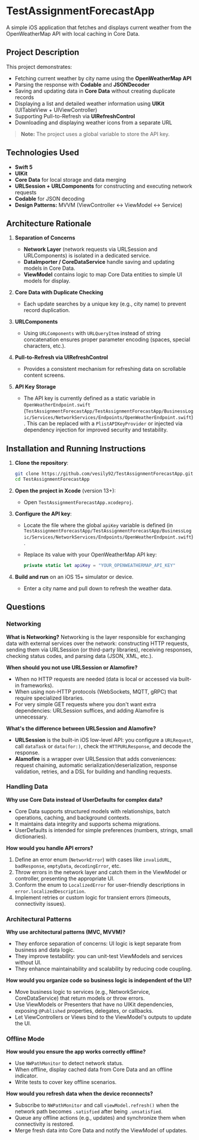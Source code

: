 # TestAssignmentForecastApp

A simple iOS application that fetches and displays current weather from the OpenWeatherMap API with local caching in Core Data.

## Project Description

This project demonstrates:

* Fetching current weather by city name using the **OpenWeatherMap API**
* Parsing the response with **Codable** and **JSONDecoder**
* Saving and updating data in **Core Data** without creating duplicate records
* Displaying a list and detailed weather information using **UIKit** (UITableView + UIViewController)
* Supporting Pull-to-Refresh via **UIRefreshControl**
* Downloading and displaying weather icons from a separate URL

> **Note:** The project uses a global variable to store the API key.

## Technologies Used

* **Swift 5**
* **UIKit** 
* **Core Data** for local storage and data merging
* **URLSession + URLComponents** for constructing and executing network requests
* **Codable** for JSON decoding
* **Design Patterns:** MVVM (ViewController ↔ ViewModel ↔ Service)

## Architecture Rationale

1. **Separation of Concerns**

   * **Network Layer** (network requests via URLSession and URLComponents) is isolated in a dedicated service.
   * **DataImporter / CoreDataService** handle saving and updating models in Core Data.
   * **ViewModel** contains logic to map Core Data entities to simple UI models for display.
2. **Core Data with Duplicate Checking**

   * Each update searches by a unique key (e.g., city name) to prevent record duplication.
3. **URLComponents**

   * Using `URLComponents` with `URLQueryItem` instead of string concatenation ensures proper parameter encoding (spaces, special characters, etc.).
4. **Pull-to-Refresh via UIRefreshControl**

   * Provides a consistent mechanism for refreshing data on scrollable content screens.
5. **API Key Storage**

   * The API key is currently defined as a static variable in `OpenWeatherEndpoint.swift` (`TestAssignmentForecastApp/TestAssignmentForecastApp/BusinessLogic/Services/NetworkServices/Endpoints/OpenWeatherEndpoint.swift`). This can be replaced with a `PlistAPIKeyProvider` or injected via dependency injection for improved security and testability.

## Installation and Running Instructions

1. **Clone the repository**:

   ```bash
   git clone https://github.com/vesily92/TestAssignmentForecastApp.git
   cd TestAssignmentForecastApp
   ```
2. **Open the project in Xcode** (version 13+):

   * Open `TestAssignmentForecastApp.xcodeproj`.
3. **Configure the API key**:

   * Locate the file where the global `apiKey` variable is defined (in `TestAssignmentForecastApp/TestAssignmentForecastApp/BusinessLogic/Services/NetworkServices/Endpoints/OpenWeatherEndpoint.swift`).
   * Replace its value with your OpenWeatherMap API key:

     ```swift
     private static let apiKey = "YOUR_OPENWEATHERMAP_API_KEY"
     ```
4. **Build and run** on an iOS 15+ simulator or device.

   * Enter a city name and pull down to refresh the weather data.

## Questions

### Networking

**What is Networking?**
Networking is the layer responsible for exchanging data with external services over the network: constructing HTTP requests, sending them via URLSession (or third-party libraries), receiving responses, checking status codes, and parsing data (JSON, XML, etc.).

**When should you not use URLSession or Alamofire?**

* When no HTTP requests are needed (data is local or accessed via built-in frameworks).
* When using non-HTTP protocols (WebSockets, MQTT, gRPC) that require specialized libraries.
* For very simple GET requests where you don't want extra dependencies: URLSession suffices, and adding Alamofire is unnecessary.

**What's the difference between URLSession and Alamofire?**

* **URLSession** is the built-in iOS low-level API: you configure a `URLRequest`, call `dataTask` or `data(for:)`, check the `HTTPURLResponse`, and decode the response.
* **Alamofire** is a wrapper over URLSession that adds conveniences: request chaining, automatic serialization/deserialization, response validation, retries, and a DSL for building and handling requests.

### Handling Data

**Why use Core Data instead of UserDefaults for complex data?**

* Core Data supports structured models with relationships, batch operations, caching, and background contexts.
* It maintains data integrity and supports schema migrations.
* UserDefaults is intended for simple preferences (numbers, strings, small dictionaries).

**How would you handle API errors?**

1. Define an error enum (`NetworkError`) with cases like `invalidURL`, `badResponse`, `emptyData`, `decodingError`, etc.
2. Throw errors in the network layer and catch them in the ViewModel or controller, presenting the appropriate UI.
3. Conform the enum to `LocalizedError` for user-friendly descriptions in `error.localizedDescription`.
4. Implement retries or custom logic for transient errors (timeouts, connectivity issues).

### Architectural Patterns

**Why use architectural patterns (MVC, MVVM)?**

* They enforce separation of concerns: UI logic is kept separate from business and data logic.
* They improve testability: you can unit-test ViewModels and services without UI.
* They enhance maintainability and scalability by reducing code coupling.

**How would you organize code so business logic is independent of the UI?**

* Move business logic to services (e.g., NetworkService, CoreDataService) that return models or throw errors.
* Use ViewModels or Presenters that have no UIKit dependencies, exposing `@Published` properties, delegates, or callbacks.
* Let ViewControllers or Views bind to the ViewModel's outputs to update the UI.

### Offline Mode

**How would you ensure the app works correctly offline?**

* Use `NWPathMonitor` to detect network status.
* When offline, display cached data from Core Data and an offline indicator.
* Write tests to cover key offline scenarios.

**How would you refresh data when the device reconnects?**

* Subscribe to `NWPathMonitor` and call `viewModel.refresh()` when the network path becomes `.satisfied` after being `.unsatisfied`.
* Queue any offline actions (e.g., updates) and synchronize them when connectivity is restored.
* Merge fresh data into Core Data and notify the ViewModel of updates.

